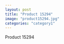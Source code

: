 ```yaml
---
layout: post
title: "Product 15294"
image: "product15294.jpg"
categories: "category1"
---
```

Product 15294
